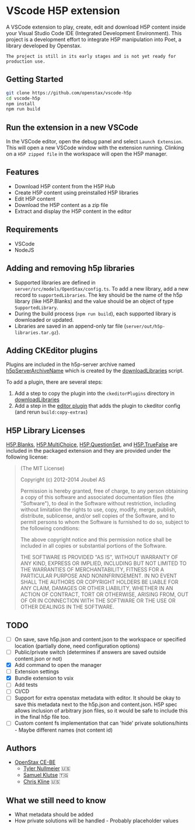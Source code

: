 # VScode H5P extension

A VSCode extension to play, create, edit and download H5P content inside your
Visual Studio Code IDE (Integrated Development Environment). This project is a
development effort to integrate H5P manipulation into Poet, a library developed
by Openstax.

`The project is still in its early stages and is not yet ready for production use.`

## Getting Started

```bash
git clone https://github.com/openstax/vscode-h5p
cd vscode-h5p
npm install
npm run build

```

## Run the extension in a new VSCode

In the VSCode editor, open the debug panel and select `Launch Extension`. This
will open a new VSCode window with the extension running. Clinking on a
`H5P zipped file` in the workspace will open the H5P manager.

## Features

- Download H5P content from the H5P Hub
- Create H5P content using preinstalled H5P libraries
- Edit H5P content
- Download the H5P content as a zip file
- Extract and display the H5P content in the editor

## Requirements

- VSCode
- NodeJS

## Adding and removing h5p libraries

- Supported libraries are defined in `server/src/models/OpenStax/config.ts`. To
  add a new library, add a new record to `supportedLibraries`. The key should be
  the name of the h5p library (like H5P.Blanks) and the value should be an
  object of type `SupportedLibrary`.
- During the build process (`npm run build`), each supported library is
  downloaded or updated.
- Libraries are saved in an append-only tar file
  (`server/out/h5p-libraries.tar.gz`).

## Adding CKEditor plugins

Plugins are included in the h5p-server archive named
[h5pServerArchiveName](./server/src/models/OpenStax/config.ts) which is created
by the [downloadLibraries](./server/scripts/downloadLibraries.ts) script.

To add a plugin, there are several steps:

1. Add a step to copy the plugin into the `ckeditorPlugins` directory in
   [downloadLibraries](./server/scripts/downloadLibraries.ts)
1. Add a step in the [editor plugin](./server/static/editor-plugins/addons.js) that adds
   the plugin to ckeditor config (and rerun `build:copy-extras`)

## H5P Library Licenses

[H5P.Blanks](https://github.com/h5p/h5p-blanks),
[H5P.MultiChoice](https://github.com/h5p/h5p-multi-choice),
[H5P.QuestionSet](https://github.com/h5p/h5p-question-set), and
[H5P.TrueFalse](https://github.com/h5p/h5p-true-false) are included in the
packaged extension and they are provided under the following license:

> (The MIT License)
>
> Copyright (c) 2012-2014 Joubel AS
>
> Permission is hereby granted, free of charge, to any person obtaining a copy
> of this software and associated documentation files (the "Software"), to deal
> in the Software without restriction, including without limitation the rights
> to use, copy, modify, merge, publish, distribute, sublicense, and/or sell
> copies of the Software, and to permit persons to whom the Software is
> furnished to do so, subject to the following conditions:
>
> The above copyright notice and this permission notice shall be included in all
> copies or substantial portions of the Software.
>
> THE SOFTWARE IS PROVIDED "AS IS", WITHOUT WARRANTY OF ANY KIND, EXPRESS OR
> IMPLIED, INCLUDING BUT NOT LIMITED TO THE WARRANTIES OF MERCHANTABILITY,
> FITNESS FOR A PARTICULAR PURPOSE AND NONINFRINGEMENT. IN NO EVENT SHALL THE
> AUTHORS OR COPYRIGHT HOLDERS BE LIABLE FOR ANY CLAIM, DAMAGES OR OTHER
> LIABILITY, WHETHER IN AN ACTION OF CONTRACT, TORT OR OTHERWISE, ARISING FROM,
> OUT OF OR IN CONNECTION WITH THE SOFTWARE OR THE USE OR OTHER DEALINGS IN THE
> SOFTWARE.

## TODO

- [ ] On save, save h5p.json and content.json to the workspace or specified
      location (partially done, need configuration options)
- [ ] Public/private switch (determines if answers are saved outside
      content.json or not)
- [x] Add command to open the manager
- [ ] Extension settings
- [x] Bundle extension to vsix
- [ ] Add tests
- [ ] CI/CD
- [ ] Support for extra openstax metadata with editor. It should be okay to save
      this metadata next to the h5p.json and content.json. H5P spec allows
      inclusion of arbitrary json files, so it would be safe to include this in
      the final h5p file too.
- [ ] Custom content fs implementation that can 'hide' private solutions/hints -
      Maybe different names (not content id)

## Authors

- [OpenStax CE-BE](https://github.com/openstax)
  - [Tyler Nullmeier](https://github.com/tylerzeromaster) 🇺🇸
  - [Samuel Klutse](https://samuelklutse.com) 🇹🇬
  - [Chris Kline](https://github.com/ckline-tryptic) 🇺🇸

## What we still need to know

- What metadata should be added
- How private solutions will be handled - Probably placeholder values
